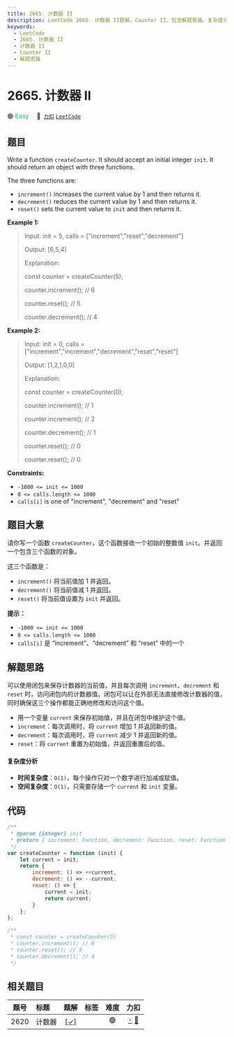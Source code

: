 ```yaml
---
title: 2665. 计数器 II
description: LeetCode 2665. 计数器 II题解，Counter II，包含解题思路、复杂度分析以及完整的 JavaScript 代码实现。
keywords:
  - LeetCode
  - 2665. 计数器 II
  - 计数器 II
  - Counter II
  - 解题思路
---
```


# 2665. 计数器 II

🟢 <font color=#15bd66>Easy</font>&emsp; 🔗&ensp;[`力扣`](https://leetcode.cn/problems/counter-ii) [`LeetCode`](https://leetcode.com/problems/counter-ii)

## 题目

Write a function `createCounter`. It should accept an initial integer `init`.
It should return an object with three functions.

The three functions are:

- `increment()` increases the current value by 1 and then returns it.
- `decrement()` reduces the current value by 1 and then returns it.
- `reset()` sets the current value to `init` and then returns it.

**Example 1:**

> Input: init = 5, calls = ["increment","reset","decrement"]
>
> Output: [6,5,4]
>
> Explanation:
>
> const counter = createCounter(5);
>
> counter.increment(); // 6
>
> counter.reset(); // 5
>
> counter.decrement(); // 4

**Example 2:**

> Input: init = 0, calls = ["increment","increment","decrement","reset","reset"]
>
> Output: [1,2,1,0,0]
>
> Explanation:
>
> const counter = createCounter(0);
>
> counter.increment(); // 1
>
> counter.increment(); // 2
>
> counter.decrement(); // 1
>
> counter.reset(); // 0
>
> counter.reset(); // 0

**Constraints:**

- `-1000 <= init <= 1000`
- `0 <= calls.length <= 1000`
- `calls[i]` is one of "increment", "decrement" and "reset"

## 题目大意

请你写一个函数 `createCounter`。这个函数接收一个初始的整数值 `init`。并返回一个包含三个函数的对象。

这三个函数是：

- `increment()` 将当前值加 1 并返回。
- `decrement()` 将当前值减 1 并返回。
- `reset()` 将当前值设置为 `init` 并返回。

**提示：**

- `-1000 <= init <= 1000`
- `0 <= calls.length <= 1000`
- `calls[i]` 是 “increment”、“decrement” 和 “reset” 中的一个

## 解题思路

可以使用闭包来保存计数器的当前值，并且每次调用 `increment`、`decrement` 和 `reset` 时，访问闭包内的计数器值。闭包可以让在外部无法直接修改计数器的值，同时确保这三个操作都能正确地修改和访问这个值。

- 用一个变量 `current` 来保存初始值，并且在闭包中维护这个值。
- `increment`：每次调用时，将 `current` 增加 1 并返回新的值。
- `decrement`：每次调用时，将 `current` 减少 1 并返回新的值。
- `reset`：将 `current` 重置为初始值，并返回重置后的值。

#### 复杂度分析

- **时间复杂度**：`O(1)`，每个操作只对一个数字进行加减或赋值。
- **空间复杂度**：`O(1)`，只需要存储一个 `current` 和 `init` 变量。

## 代码

```javascript
/**
 * @param {integer} init
 * @return { increment: Function, decrement: Function, reset: Function }
 */
var createCounter = function (init) {
	let current = init;
	return {
		increment: () => ++current,
		decrement: () => --current,
		reset: () => {
			current = init;
			return current;
		}
	};
};

/**
 * const counter = createCounter(5)
 * counter.increment(); // 6
 * counter.reset(); // 5
 * counter.decrement(); // 4
 */
```

## 相关题目

<!-- prettier-ignore -->
| 题号 | 标题 | 题解 | 标签 | 难度 | 力扣 |
| :------: | :------ | :------: | :------ | :------: | :------: |
| 2620 | 计数器 | [[✓]](/problem/2620.md) |  | 🟢 | [🀄️](https://leetcode.cn/problems/counter) [🔗](https://leetcode.com/problems/counter) |
